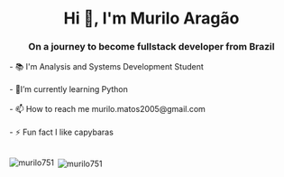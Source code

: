 

<!--
### Hi there 👋

**Murilo751/Murilo751** is a ✨ _special_ ✨ repository because its `README.md` (this file) appears on your GitHub profile.

--!>

<h1 align="center">Hi 👋, I'm Murilo Aragão</h1>
<h3 align="center">On a journey to become fullstack developer from Brazil</h3>


- 📚 I'm Analysis and Systems Development Student

<br/>
<br/>


- 🌱I’m currently learning Python

<br/>
<br/>

- 📫 How to reach me <a>murilo.matos2005@gmail.com</a>

<br/>
<br/>

- ⚡ Fun fact I like capybaras

<br/>
<br/>

<p><img align="left" src="https://github-readme-stats.vercel.app/api/top-langs?username=murilo751&show_icons=true&theme=tokyonight&locale=en&layout=compact" alt="murilo751" /></p>

<p>&nbsp;<img align="center" src="https://github-readme-stats.vercel.app/api?username=murilo751&show_icons=true&theme=tokyonight&locale=en" alt="murilo751" /></p>

